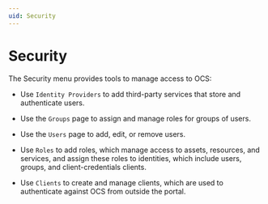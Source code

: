 ```yaml
---
uid: Security
---
```


# Security

The Security menu provides tools to manage access to OCS:

* Use `Identity Providers` to add third-party services that store and authenticate users.

* Use the `Groups` page to assign and manage roles for groups of users.

* Use the `Users` page to add, edit, or remove users.

* Use `Roles` to add roles, which manage access to assets, resources, and services, and assign these roles to identities, which include users, groups, and client-credentials clients. 

* Use `Clients` to create and manage clients, which are used to authenticate against OCS from outside the portal.
